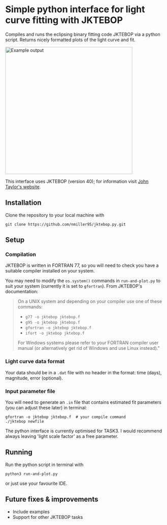 # Simple python interface for light curve fitting with JKTEBOP

Compiles and runs the eclipsing binary fitting code JKTEBOP via a python script. Returns nicely formatted plots of the light curve and fit.

<img src="https://nikkehmiller.files.wordpress.com/2021/02/tess-j052-eclipses.png" alt="Example output" width="400"/>

This interface uses JKTEBOP (version 40); for information visit [John Taylor's website](http://www.astro.keele.ac.uk/~jkt/codes/jktebop.html).

Installation
------------

Clone the repository to your local machine with
```
git clone https://github.com/nmiller95/jktebop.py.git
```

Setup
-----

### Compilation

JKTEBOP is written in FORTRAN 77, so you will need to check you have a suitable compiler installed on your system.

You may need to modify the `os.system()` commands in `run-and-plot.py` to suit your system (currently it is set to `gfortran`). From JKTEBOP's documentation:

> On a UNIX system and depending on your compiler use one of these commands:
> * `g77 -o jktebop jktebop.f`
> * `g95 -o jktebop jktebop.f`
> * `gfortran -o jktebop jktebop.f`
> * `ifort -o jktebop jktebop.f`
>
> For Windows systems please refer to your FORTRAN compiler user manual (or alternatively get rid of Windows and use Linux instead)."

### Light curve data format

Your data should be in a `.dat` file with no header in the format: time (days), magnitude, error (optional).

### Input parameter file

You will need to generate an `.in` file that contains estimated fit parameters (you can adjust these later) in terminal: 
```
gfortran -o jktebop jktebop.f  # your compile command
./jktebop newfile
```
The python interface is currently optimised for TASK3. I would recommend always leaving 'light scale factor' as a free parameter.

Running
-------

Run the python script in terminal with
```
python3 run-and-plot.py
```
or just use your favourite IDE.

Future fixes & improvements
---------------------------

* Include examples
* Support for other JKTEBOP tasks
